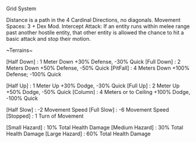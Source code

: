 Grid System

Distance is a path in the 4 Cardinal Directions, no diagonals.
Movement Spaces: 3 + Dex Mod.
Intercept Attack: If an entity runs within melee range past another hostile entity, that other entity is allowed the chance to hit a basic attack and stop their motion.

~Terrains~

[Half Down] : 1 Meter Down
	+30% Defense,  -30% Quick
[Full Down] : 2 Meters Down
	+50% Defense,  -50% Quick
[PitFall] : 4 Meters Down
	+100% Defense; -100% Quick

[Half Up] : 1 Meter Up
	+30% Dodge,  -30% Quick
[Full Up] : 2 Meter Up
	+50% Dodge,  -50% Quick
[Column] : 4 Meters or to Ceiling
	+100% Dodge,  -100% Quick

[Half Slow] : -2 Movement Speed
[Full Slow] : -6 Movement Speed
[Stopped]   : 1 Turn of Movement

[Small Hazard]  : 10% Total Health Damage
[Medium Hazard] : 30% Total Health Damage
[Large Hazard]  : 60% Total Health Damage
